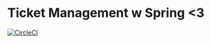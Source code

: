 # Ticket Management w Spring <3
[![CircleCI](https://circleci.com/gh/ffahri/ticketmanagement/tree/master.svg?style=svg)](https://circleci.com/gh/ffahri/ticketmanagement/tree/master)
